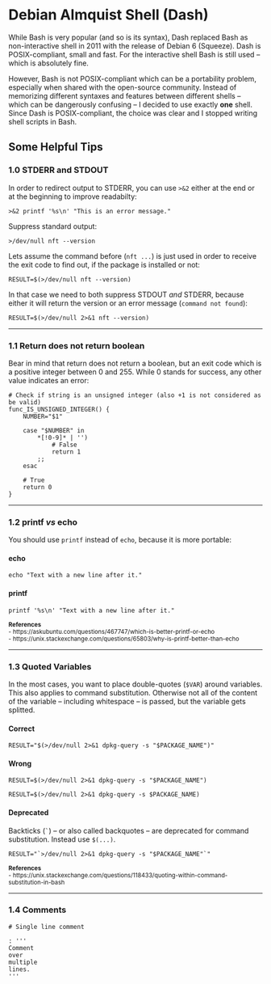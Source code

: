 # Debian Almquist Shell (Dash)

While Bash is very popular (and so is its syntax), Dash replaced Bash as non-interactive shell in 2011 with the release of Debian 6 (Squeeze). Dash is POSIX-compliant, small and fast. For the interactive shell Bash is still used – which is absolutely fine.

However, Bash is not POSIX-compliant which can be a portability problem, especially when shared with the open-source community. Instead of memorizing different syntaxes and features between different shells – which can be dangerously confusing – I decided to use exactly **one** shell. Since Dash is POSIX-compliant, the choice was clear and I stopped writing shell scripts in Bash.

## Some Helpful Tips
### 1.0 STDERR and STDOUT

In order to redirect output to STDERR, you can use `>&2` either at the end or at the beginning to improve readabilty:

```shell
>&2 printf '%s\n' "This is an error message."
```

Suppress standard output:

```shell
>/dev/null nft --version
```

Lets assume the command before (`nft ...`) is just used in order to receive the exit code to find out, if the package is installed or not:

```shell
RESULT=$(>/dev/null nft --version)
```

In that case we need to both suppress STDOUT *and* STDERR, because either it will return the version or an error message (`command not found`):

```shell
RESULT=$(>/dev/null 2>&1 nft --version)
```

---

### 1.1 Return does not return boolean

Bear in mind that return does not return a boolean, but an exit code which is a positive integer between 0 and 255. While 0 stands for success, any other value indicates an error:

```shell
# Check if string is an unsigned integer (also +1 is not considered as be valid)
func_IS_UNSIGNED_INTEGER() {
	NUMBER="$1"
	
	case "$NUMBER" in
		*[!0-9]* | '')
			# False
			return 1
		;;
	esac
	
	# True
	return 0
}
```

---

### 1.2 printf *vs* echo

You should use `printf` instead of `echo`, because it is more portable:

#### echo

```shell
echo "Text with a new line after it."
```

#### printf

```shell
printf '%s\n' "Text with a new line after it."
```

<sub>
<b>References</b>
<br>- https://askubuntu.com/questions/467747/which-is-better-printf-or-echo
<br>- https://unix.stackexchange.com/questions/65803/why-is-printf-better-than-echo
</sub>

---

### 1.3 Quoted Variables

In the most cases, you want to place double-quotes (`$VAR`) around variables. This also applies to command substitution. Otherwise not all of the content of the variable – including whitespace – is passed, but the variable gets splitted.

#### Correct

```shell
RESULT="$(>/dev/null 2>&1 dpkg-query -s "$PACKAGE_NAME")"
```

#### Wrong

```shell
RESULT=$(>/dev/null 2>&1 dpkg-query -s "$PACKAGE_NAME")
```

```shell
RESULT=$(>/dev/null 2>&1 dpkg-query -s $PACKAGE_NAME)
```

#### Deprecated

Backticks (`` ` ``) – or also called backquotes – are deprecated for command substitution. Instead use `$(...)`.
```shell
RESULT="`>/dev/null 2>&1 dpkg-query -s "$PACKAGE_NAME"`"
```

<sub>
<b>References</b>
<br>- https://unix.stackexchange.com/questions/118433/quoting-within-command-substitution-in-bash
</sub>

---

### 1.4 Comments

```shell
# Single line comment
```

```shell
: '''
Comment
over
multiple
lines.
'''
```
